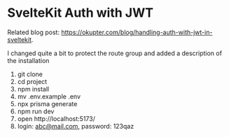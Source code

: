 # SvelteKit Auth with JWT

Related blog post: https://okupter.com/blog/handling-auth-with-jwt-in-sveltekit.

I changed quite a bit to protect the route group and added a description of the installation

1. git clone
2. cd project
3. npm install
4. mv .env.example .env
5. npx prisma generate
6. npm run dev
7. open  http://localhost:5173/
8. login: abc@mail.com, password: 123qaz
